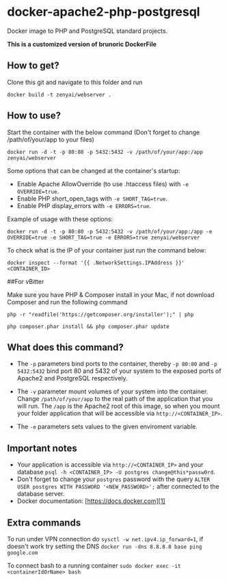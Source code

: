 docker-apache2-php-postgresql
=============================

Docker image to PHP and PostgreSQL standard projects.

**This is a customized version of brunoric DockerFile**

How to get?
-----------

Clone this git and navigate to this folder and run

	docker build -t zenyai/webserver .


How to use?
-----------

Start the container with the below command (Don't forget to change /path/of/your/app to your files)

	docker run -d -t -p 80:80 -p 5432:5432 -v /path/of/your/app:/app zenyai/webserver

Some options that can be changed at the container's startup:

- Enable Apache AllowOverride (to use .htaccess files) with `-e OVERRIDE=true`.
- Enable PHP short_open_tags with `-e SHORT_TAG=true`.
- Enable PHP display_errors with `-e ERRORS=true`.

Example of usage with these options:

	docker run -d -t -p 80:80 -p 5432:5432 -v /path/of/your/app:/app -e OVERRIDE=true -e SHORT_TAG=true -e ERRORS=true zenyai/webserver

To check what is the IP of your container just run the command below:

    docker inspect --format '{{ .NetworkSettings.IPAddress }}' <CONTAINER_ID>
    
##For vBitter

Make sure you have PHP & Composer install in your Mac, if not download Composer and run the following command

```
php -r "readfile('https://getcomposer.org/installer');" | php

php composer.phar install && php composer.phar update

``` 

What does this command?
-----------------------

- The `-p` parameters bind ports to the container, thereby `-p 80:80` and `-p 5432:5432` bind port 80 and 5432 of your
system to the exposed ports of Apache2 and PostgreSQL respectively.

- The `-v` parameter mount volumes of your system into the container. Change `/path/of/your/app` to the real path of the
application that you will run. The `/app` is the Apache2 root of this image, so when you mount your folder application
that will be accessible via `http://<CONTAINER_IP>`.

- The `-e` parameters sets values to the given enviroment variable.

Important notes
---------------

- Your application is accessible via `http://<CONTAINER_IP>` and your database `psql -h <CONTAINER_IP> -U postgres change@this*passw0rd`.
- Don't forget to change your `postgres` password with the query `ALTER USER postgres WITH PASSWORD '<NEW_PASSWORD>';` after connected to the database server.
- Docker documentation: [https://docs.docker.com][1]

Extra commands
-----------------------
To run under VPN connection do ```sysctl -w net.ipv4.ip_forward=1```, if doesn't work try setting the DNS ```docker run -dns 8.8.8.8 base ping google.com```


To connect bash to a running container 
```sudo docker exec -it <containerIdOrName> bash```

[1]: https://docs.docker.com
